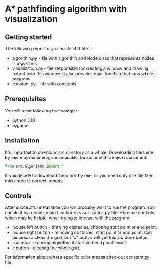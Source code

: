 # A* pathfinding algorithm with visualization

## Getting started

The following repository consists of 3 files: <br>
- algorithm.py - file with algorithm and Node class that represents nodes in algorithm. <br>
- visualization.py - file responsible for creating a window and drawing output onto this window. It also provides main function that runs whole program. <br>
- constant.py - file with constants.

## Prerequisites

You will need following technologies: <br>
- python 3.10
- pygame

## Installation

It's important to download src directory as a whole. Downloading files one by one may make program unusable, because of this import statement:

```python
from src.algorithm import *
```
If you decide to download them one by one, or you need only one file then make sure to correct imports.

## Controls
After successful installation you will probably want to run the program. You can do it by running main function in visualization.py file. Here are controls which may be helpful when trying to interact with the program: <br>
- mouse left button - drawing obstacles, choosing start point or end point.
- mouse right button - removing obstacles, start point or end point. Can be used to clean the grid, but "c" button will get this job done better.
- spacebar - running algorithm if start and end points exist.
- c button - clearing the whole grid.

For information about what a specific color means checkout constant.py file.